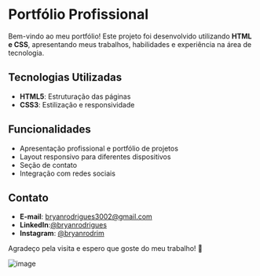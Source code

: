 # Portfólio Profissional

Bem-vindo ao meu portfólio! Este projeto foi desenvolvido utilizando **HTML e CSS**, apresentando meus trabalhos, habilidades e experiência na área de tecnologia.

## Tecnologias Utilizadas
- **HTML5**: Estruturação das páginas
- **CSS3**: Estilização e responsividade

## Funcionalidades
- Apresentação profissional e portfólio de projetos
- Layout responsivo para diferentes dispositivos
- Seção de contato
- Integração com redes sociais

## Contato
- **E-mail**: bryanrodrigues3002@gmail.com
- **LinkedIn**:[@bryanrodrigues](https://www.linkedin.com/in/bryan-rodrigu4368br34/)
- **Instagram**: [@bryanrodrim](https://instagram.com/bryanrodrim)

Agradeço pela visita e espero que goste do meu trabalho! 🚀

![image](https://github.com/user-attachments/assets/cf7ccbfa-97e8-468d-bfea-00550053525f)



